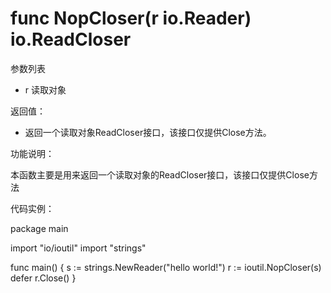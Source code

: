 # func NopCloser(r io.Reader) io.ReadCloser

参数列表

- r 读取对象 

返回值：

- 返回一个读取对象ReadCloser接口，该接口仅提供Close方法。

功能说明：

本函数主要是用来返回一个读取对象的ReadCloser接口，该接口仅提供Close方法

代码实例：

   package main

   import "io/ioutil"
   import "strings"

   func main() {
      s := strings.NewReader("hello world!")
      r := ioutil.NopCloser(s)
      defer r.Close()
   }

